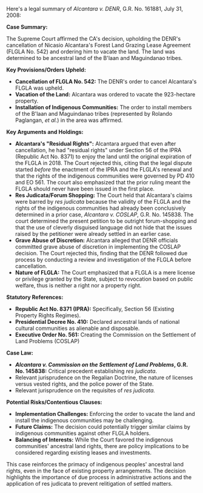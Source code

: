 Here's a legal summary of *Alcantara v. DENR*, G.R. No. 161881, July 31, 2008:

**Case Summary:**

The Supreme Court affirmed the CA's decision, upholding the DENR's cancellation of Nicasio Alcantara's Forest Land Grazing Lease Agreement (FLGLA No. 542) and ordering him to vacate the land.  The land was determined to be ancestral land of the B'laan and Maguindanao tribes.

**Key Provisions/Orders Upheld:**

*   **Cancellation of FLGLA No. 542:**  The DENR's order to cancel Alcantara's FLGLA was upheld.
*   **Vacation of the Land:**  Alcantara was ordered to vacate the 923-hectare property.
*   **Installation of Indigenous Communities:** The order to install members of the B'laan and Maguindanao tribes (represented by Rolando Paglangan, *et al.*) in the area was affirmed.

**Key Arguments and Holdings:**

*   **Alcantara's "Residual Rights":**  Alcantara argued that even after cancellation, he had "residual rights" under Section 56 of the IPRA (Republic Act No. 8371) to enjoy the land until the original expiration of the FLGLA in 2018. The Court rejected this, citing that the legal dispute started *before* the enactment of the IPRA and the FLGLA's renewal and that the rights of the indigenous communities were governed by PD 410 and EO 561. The court also emphasized that the prior ruling meant the FLGLA should never have been issued in the first place.
*   **Res Judicata/Forum Shopping:** The Court held that Alcantara's claims were barred by *res judicata* because the validity of the FLGLA and the rights of the indigenous communities had already been conclusively determined in a prior case, *Alcantara v. COSLAP*, G.R. No. 145838. The court determined the present petition to be outright forum-shopping and that the use of cleverly disguised language did not hide that the issues raised by the petitioner were already settled in an earlier case.
*   **Grave Abuse of Discretion:** Alcantara alleged that DENR officials committed grave abuse of discretion in implementing the COSLAP decision. The Court rejected this, finding that the DENR followed due process by conducting a review and investigation of the FLGLA before cancellation.
*   **Nature of FLGLA:** The Court emphasized that a FLGLA is a mere license or privilege granted by the State, subject to revocation based on public welfare, thus is neither a right nor a property right.

**Statutory References:**

*   **Republic Act No. 8371 (IPRA):**  Specifically, Section 56 (Existing Property Rights Regimes).
*   **Presidential Decree No. 410:** Declared ancestral lands of national cultural communities as alienable and disposable.
*   **Executive Order No. 561:** Creating the Commission on the Settlement of Land Problems (COSLAP)

**Case Law:**

*   ***Alcantara v. Commission on the Settlement of Land Problems*, G.R. No. 145838:**  Critical precedent establishing *res judicata*.
*   Relevant jurisprudence on the Regalian Doctrine, the nature of licenses versus vested rights, and the police power of the State.
*   Relevant jurisprudence on the requisites of *res judicata.*

**Potential Risks/Contentious Clauses:**

*   **Implementation Challenges:**  Enforcing the order to vacate the land and install the indigenous communities may be challenging.
*   **Future Claims:**  The decision could potentially trigger similar claims by indigenous communities against other FLGLA holders.
*   **Balancing of Interests:** While the Court favored the indigenous communities' ancestral land rights, there are policy implications to be considered regarding existing leases and investments.

This case reinforces the primacy of indigenous peoples' ancestral land rights, even in the face of existing property arrangements. The decision highlights the importance of due process in administrative actions and the application of res judicata to prevent relitigation of settled matters.
